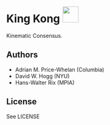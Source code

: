 # King Kong <img src="https://raw.github.com/adrn/KingKong/master/misc/kingkong-01.png" height="42px" />

Kinematic Consensus.

## Authors

* Adrian M. Price-Whelan (Columbia)
* David W. Hogg (NYU)
* Hans-Walter Rix (MPIA)

## License
See LICENSE
